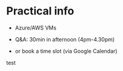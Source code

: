 # Practical info

- Azure/AWS VMs

- Q&A: 30min in afternoon (4pm-4.30pm)
- or book a time slot (via Google Calendar)

test
